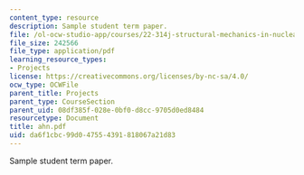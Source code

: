 ```yaml
---
content_type: resource
description: Sample student term paper.
file: /ol-ocw-studio-app/courses/22-314j-structural-mechanics-in-nuclear-power-technology-fall-2006/da6f1cbc99d047554391818067a21d83_ahn.pdf
file_size: 242566
file_type: application/pdf
learning_resource_types:
- Projects
license: https://creativecommons.org/licenses/by-nc-sa/4.0/
ocw_type: OCWFile
parent_title: Projects
parent_type: CourseSection
parent_uid: 08df385f-028e-0bf0-d8cc-9705d0ed8484
resourcetype: Document
title: ahn.pdf
uid: da6f1cbc-99d0-4755-4391-818067a21d83
---
```

Sample student term paper.